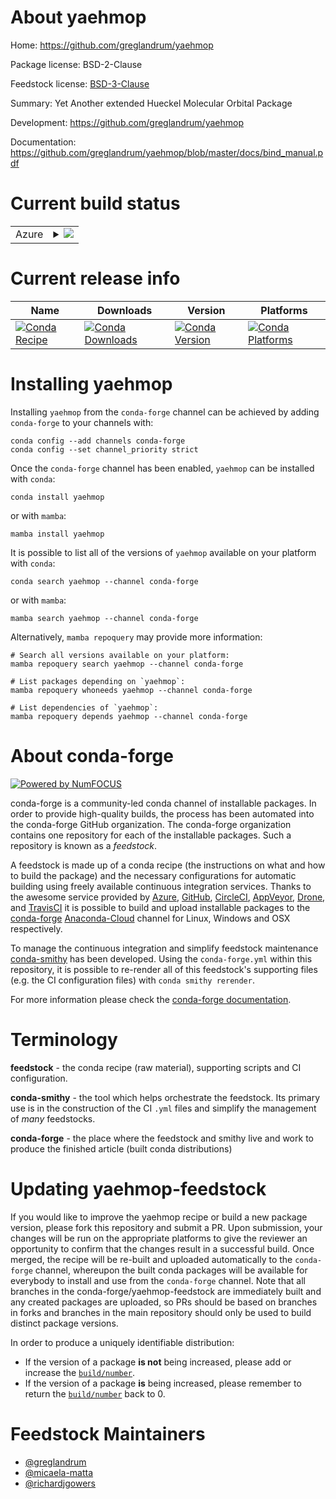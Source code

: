 About yaehmop
=============

Home: https://github.com/greglandrum/yaehmop

Package license: BSD-2-Clause

Feedstock license: [BSD-3-Clause](https://github.com/conda-forge/yaehmop-feedstock/blob/main/LICENSE.txt)

Summary: Yet Another extended Hueckel Molecular Orbital Package

Development: https://github.com/greglandrum/yaehmop

Documentation: https://github.com/greglandrum/yaehmop/blob/master/docs/bind_manual.pdf

Current build status
====================


<table>
    
  <tr>
    <td>Azure</td>
    <td>
      <details>
        <summary>
          <a href="https://dev.azure.com/conda-forge/feedstock-builds/_build/latest?definitionId=2485&branchName=main">
            <img src="https://dev.azure.com/conda-forge/feedstock-builds/_apis/build/status/yaehmop-feedstock?branchName=main">
          </a>
        </summary>
        <table>
          <thead><tr><th>Variant</th><th>Status</th></tr></thead>
          <tbody><tr>
              <td>linux_64</td>
              <td>
                <a href="https://dev.azure.com/conda-forge/feedstock-builds/_build/latest?definitionId=2485&branchName=main">
                  <img src="https://dev.azure.com/conda-forge/feedstock-builds/_apis/build/status/yaehmop-feedstock?branchName=main&jobName=linux&configuration=linux_64_" alt="variant">
                </a>
              </td>
            </tr><tr>
              <td>osx_64</td>
              <td>
                <a href="https://dev.azure.com/conda-forge/feedstock-builds/_build/latest?definitionId=2485&branchName=main">
                  <img src="https://dev.azure.com/conda-forge/feedstock-builds/_apis/build/status/yaehmop-feedstock?branchName=main&jobName=osx&configuration=osx_64_" alt="variant">
                </a>
              </td>
            </tr><tr>
              <td>win_64</td>
              <td>
                <a href="https://dev.azure.com/conda-forge/feedstock-builds/_build/latest?definitionId=2485&branchName=main">
                  <img src="https://dev.azure.com/conda-forge/feedstock-builds/_apis/build/status/yaehmop-feedstock?branchName=main&jobName=win&configuration=win_64_" alt="variant">
              <td>osx_arm64</td>
              <td>
                <a href="https://dev.azure.com/conda-forge/feedstock-builds/_build/latest?definitionId=2485&branchName=main">
                  <img src="https://dev.azure.com/conda-forge/feedstock-builds/_apis/build/status/yaehmop-feedstock?branchName=main&jobName=osx&configuration=osx_arm64_" alt="variant">
                </a>
              </td>
            </tr>
          </tbody>
        </table>
      </details>
    </td>
  </tr>
</table>

Current release info
====================

| Name | Downloads | Version | Platforms |
| --- | --- | --- | --- |
| [![Conda Recipe](https://img.shields.io/badge/recipe-yaehmop-green.svg)](https://anaconda.org/conda-forge/yaehmop) | [![Conda Downloads](https://img.shields.io/conda/dn/conda-forge/yaehmop.svg)](https://anaconda.org/conda-forge/yaehmop) | [![Conda Version](https://img.shields.io/conda/vn/conda-forge/yaehmop.svg)](https://anaconda.org/conda-forge/yaehmop) | [![Conda Platforms](https://img.shields.io/conda/pn/conda-forge/yaehmop.svg)](https://anaconda.org/conda-forge/yaehmop) |

Installing yaehmop
==================

Installing `yaehmop` from the `conda-forge` channel can be achieved by adding `conda-forge` to your channels with:

```
conda config --add channels conda-forge
conda config --set channel_priority strict
```

Once the `conda-forge` channel has been enabled, `yaehmop` can be installed with `conda`:

```
conda install yaehmop
```

or with `mamba`:

```
mamba install yaehmop
```

It is possible to list all of the versions of `yaehmop` available on your platform with `conda`:

```
conda search yaehmop --channel conda-forge
```

or with `mamba`:

```
mamba search yaehmop --channel conda-forge
```

Alternatively, `mamba repoquery` may provide more information:

```
# Search all versions available on your platform:
mamba repoquery search yaehmop --channel conda-forge

# List packages depending on `yaehmop`:
mamba repoquery whoneeds yaehmop --channel conda-forge

# List dependencies of `yaehmop`:
mamba repoquery depends yaehmop --channel conda-forge
```


About conda-forge
=================

[![Powered by
NumFOCUS](https://img.shields.io/badge/powered%20by-NumFOCUS-orange.svg?style=flat&colorA=E1523D&colorB=007D8A)](https://numfocus.org)

conda-forge is a community-led conda channel of installable packages.
In order to provide high-quality builds, the process has been automated into the
conda-forge GitHub organization. The conda-forge organization contains one repository
for each of the installable packages. Such a repository is known as a *feedstock*.

A feedstock is made up of a conda recipe (the instructions on what and how to build
the package) and the necessary configurations for automatic building using freely
available continuous integration services. Thanks to the awesome service provided by
[Azure](https://azure.microsoft.com/en-us/services/devops/), [GitHub](https://github.com/),
[CircleCI](https://circleci.com/), [AppVeyor](https://www.appveyor.com/),
[Drone](https://cloud.drone.io/welcome), and [TravisCI](https://travis-ci.com/)
it is possible to build and upload installable packages to the
[conda-forge](https://anaconda.org/conda-forge) [Anaconda-Cloud](https://anaconda.org/)
channel for Linux, Windows and OSX respectively.

To manage the continuous integration and simplify feedstock maintenance
[conda-smithy](https://github.com/conda-forge/conda-smithy) has been developed.
Using the ``conda-forge.yml`` within this repository, it is possible to re-render all of
this feedstock's supporting files (e.g. the CI configuration files) with ``conda smithy rerender``.

For more information please check the [conda-forge documentation](https://conda-forge.org/docs/).

Terminology
===========

**feedstock** - the conda recipe (raw material), supporting scripts and CI configuration.

**conda-smithy** - the tool which helps orchestrate the feedstock.
                   Its primary use is in the construction of the CI ``.yml`` files
                   and simplify the management of *many* feedstocks.

**conda-forge** - the place where the feedstock and smithy live and work to
                  produce the finished article (built conda distributions)


Updating yaehmop-feedstock
==========================

If you would like to improve the yaehmop recipe or build a new
package version, please fork this repository and submit a PR. Upon submission,
your changes will be run on the appropriate platforms to give the reviewer an
opportunity to confirm that the changes result in a successful build. Once
merged, the recipe will be re-built and uploaded automatically to the
`conda-forge` channel, whereupon the built conda packages will be available for
everybody to install and use from the `conda-forge` channel.
Note that all branches in the conda-forge/yaehmop-feedstock are
immediately built and any created packages are uploaded, so PRs should be based
on branches in forks and branches in the main repository should only be used to
build distinct package versions.

In order to produce a uniquely identifiable distribution:
 * If the version of a package **is not** being increased, please add or increase
   the [``build/number``](https://docs.conda.io/projects/conda-build/en/latest/resources/define-metadata.html#build-number-and-string).
 * If the version of a package **is** being increased, please remember to return
   the [``build/number``](https://docs.conda.io/projects/conda-build/en/latest/resources/define-metadata.html#build-number-and-string)
   back to 0.

Feedstock Maintainers
=====================

* [@greglandrum](https://github.com/greglandrum/)
* [@micaela-matta](https://github.com/micaela-matta/)
* [@richardjgowers](https://github.com/richardjgowers/)

